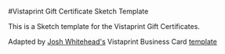#Vistaprint Gift Certificate Sketch Template

This is a Sketch template for the Vistaprint Gift Certificates.

Adapted by [Josh Whitehead's](https://twitter.com/joshwhite_head) Vistaprint Business Card [template](http://www.sketchappsources.com/free-source/882-vistaprint-template-sketch-freebie-resource.html)
